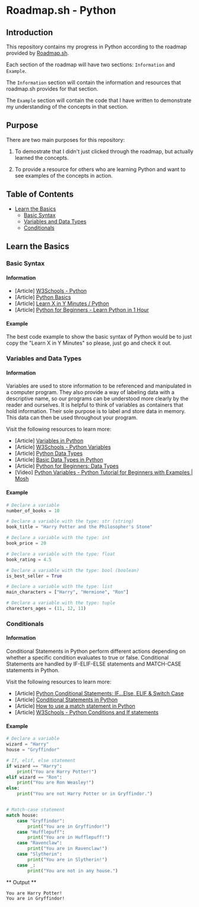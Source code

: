 # Roadmap.sh - Python 

## Introduction

This repository contains my progress in Python according to the roadmap provided by [Roadmap.sh](https://roadmap.sh/python).

Each section of the roadmap will have two sections: `Information` and `Example`.

The `Information` section will contain the information and resources that roadmap.sh provides for that section.

The `Example` section will contain the code that I have written to demonstrate my understanding of the concepts in that section.

## Purpose

There are two main purposes for this repository:

1. To demostrate that I didn't just clicked through the roadmap, but actually learned the concepts.

2. To provide a resource for others who are learning Python and want to see examples of the concepts in action.

## Table of Contents

- [Learn the Basics](#learn-the-basics)
    - [Basic Syntax](#basic-syntax)
    - [Variables and Data Types](#variables-and-data-types)
    - [Conditionals](#conditionals)

## Learn the Basics

### Basic Syntax

#### Information

- [Article] [W3Schools - Python](https://www.w3schools.com/python/)
- [Article] [Python Basics](https://www.tutorialspoint.com/python/python_basic_syntax.htm)
- [Article] [Learn X in Y Minutes / Python](https://learnxinyminutes.com/docs/python/)
- [Article] [Python for Beginners - Learn Python in 1 Hour](https://www.youtube.com/watch?v=kqtD5dpn9C8)

#### Example

The best code example to show the basic syntax of Python would be to just copy the "Learn X in Y Minutes" so please, just go and check it out.

### Variables and Data Types

#### Information

Variables are used to store information to be referenced and manipulated in a computer program. They also provide a way of labeling data with a descriptive name, so our programs can be understood more clearly by the reader and ourselves. It is helpful to think of variables as containers that hold information. Their sole purpose is to label and store data in memory. This data can then be used throughout your program.

Visit the following resources to learn more:

- [Article] [Variables in Python](https://realpython.com/python-variables/)
- [Article] [W3Schools - Python Variables](https://www.w3schools.com/python/python_variables.asp)
- [Article] [Python Data Types](https://www.w3schools.com/python/python_datatypes.asp)
- [Article] [Basic Data Types in Python](https://realpython.com/python-data-types/)
- [Article] [Python for Beginners: Data Types](https://thenewstack.io/python-for-beginners-data-types/)
- [Video] [Python Variables - Python Tutorial for Beginners with Examples | Mosh](https://www.youtube.com/watch?v=cQT33yu9pY8)

#### Example

```python
# Declare a variable
number_of_books = 10

# Declare a variable with the type: str (string)
book_title = "Harry Potter and the Philosopher's Stone"

# Declare a variable with the type: int
book_price = 20

# Declare a variable with the type: float
book_rating = 4.5

# Declare a variable with the type: bool (boolean)
is_best_seller = True

# Declare a variable with the type: list
main_characters = ["Harry", "Hermione", "Ron"]

# Declare a variable with the type: tuple
charecters_ages = (11, 12, 11)
```

### Conditionals

#### Information

Conditional Statements in Python perform different actions depending on whether a specific condition evaluates to true or false. Conditional Statements are handled by IF-ELIF-ELSE statements and MATCH-CASE statements in Python.

Visit the following resources to learn more:

- [Article] [Python Conditional Statements: IF…Else, ELIF & Switch Case](https://www.guru99.com/if-loop-python-conditional-structures.html)
- [Article] [Conditional Statements in Python](https://realpython.com/python-conditional-statements/)
- [Article] [How to use a match statement in Python](https://learnpython.com/blog/python-match-case-statement/)
- [Article] [W3Schools - Python Conditions and If statements](https://www.w3schools.com/python/python_conditions.asp)

#### Example

```python
# Declare a variable
wizard = "Harry"
house = "Gryffindor"

# If, elif, else statement
if wizard == "Harry":
    print("You are Harry Potter!")
elif wizard == "Ron":
    print("You are Ron Weasley!")
else:
    print("You are not Harry Potter or in Gryffindor.")


# Match-case statement
match house:
    case "Gryffindor":
        print("You are in Gryffindor!")
    case "Hufflepuff":
        print("You are in Hufflepuff!")
    case "Ravenclaw":
        print("You are in Ravenclaw!")
    case "Slytherin":
        print("You are in Slytherin!")
    case _:
        print("You are not in any house.")
```

** Output **

```
You are Harry Potter!
You are in Gryffindor!
```

